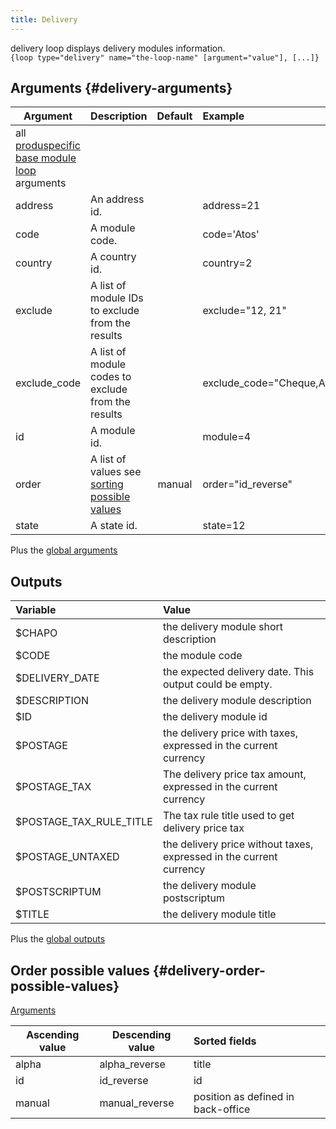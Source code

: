 ```yaml
---
title: Delivery
---
```


delivery loop displays delivery modules information.  
`{loop type="delivery" name="the-loop-name" [argument="value"], [...]}`

## Arguments {#delivery-arguments}

| Argument                                                              | Description                                                                     | Default | Example                    |
|---------------------------------------------------------------------- |:--------------------------------------------------------------------------------|:-------:|:---------------------------|
| all [produspecific base module loop](./BaseSpecificModule) arguments  |                                                                                 |         |                            |
| address                                                               | An address id.                                                                  |         | address=21                 |
| code                                                                  | A module code.                                                                  |         | code='Atos'                |
| country                                                               | A country id.                                                                   |         | country=2                  |
| exclude                                                               | A list of module IDs to exclude from the results                                |         | exclude="12, 21"           |
| exclude_code                                                          | A list of module codes to exclude from the results                              |         | exclude_code="Cheque,Atos" |
| id                                                                    | A module id.                                                                    |         | module=4                   |
| order                                                                 | A list of values see [sorting possible values](#delivery-order-possible-values) | manual  | order="id_reverse"         |
| state                                                                 | A state id.                                                                     |         | state=12                   |

Plus the [global arguments](./global_arguments)

## Outputs

| Variable                | Value                                                               |
|:------------------------|:--------------------------------------------------------------------|
| $CHAPO                  | the delivery module short description                               |
| $CODE                   | the module code                                                     |
| $DELIVERY_DATE          | the expected delivery date. This output could be empty.             |
| $DESCRIPTION            | the delivery module description                                     |
| $ID                     | the delivery module id                                              |
| $POSTAGE                | the delivery price with taxes, expressed in the current currency    |
| $POSTAGE_TAX            | The delivery price tax amount, expressed in the current currency    |
| $POSTAGE_TAX_RULE_TITLE | The tax rule title used to get delivery price tax                   |
| $POSTAGE_UNTAXED        | the delivery price without taxes, expressed in the current currency |
| $POSTSCRIPTUM           | the delivery module postscriptum                                    |
| $TITLE                  | the delivery module title                                           |

Plus the [global outputs](./global_outputs)

## Order possible values {#delivery-order-possible-values}

[Arguments](#delivery-arguments)

| Ascending value | Descending value | Sorted fields                      |
|-----------------|------------------|:-----------------------------------|
| alpha           | alpha_reverse    | title                              |
| id              | id_reverse       | id                                 |
| manual          | manual_reverse   | position as defined in back-office |
